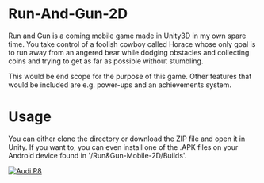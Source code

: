 # Run-And-Gun-2D
Run and Gun is a coming mobile game made in Unity3D in my own spare time.
You take control of a foolish cowboy called Horace whose only goal is to run away from an angered bear while dodging obstacles and collecting coins and trying to get as far as possible without stumbling.

This would be end scope for the purpose of this game. Other features that would be included are e.g. power-ups and an achievements system.

# Usage

You can either clone the directory or download the ZIP file and open it in Unity. If you want to, you can even install one of the .APK files on your Android device found in '/Run&Gun-Mobile-2D/Builds'.

[![Audi R8](http://img.youtube.com/vi/KOxbO0EI4MA/0.jpg)](https://www.youtube.com/watch?v=KVpKD_BtS5E&feature=youtu.be "Audi R8")
